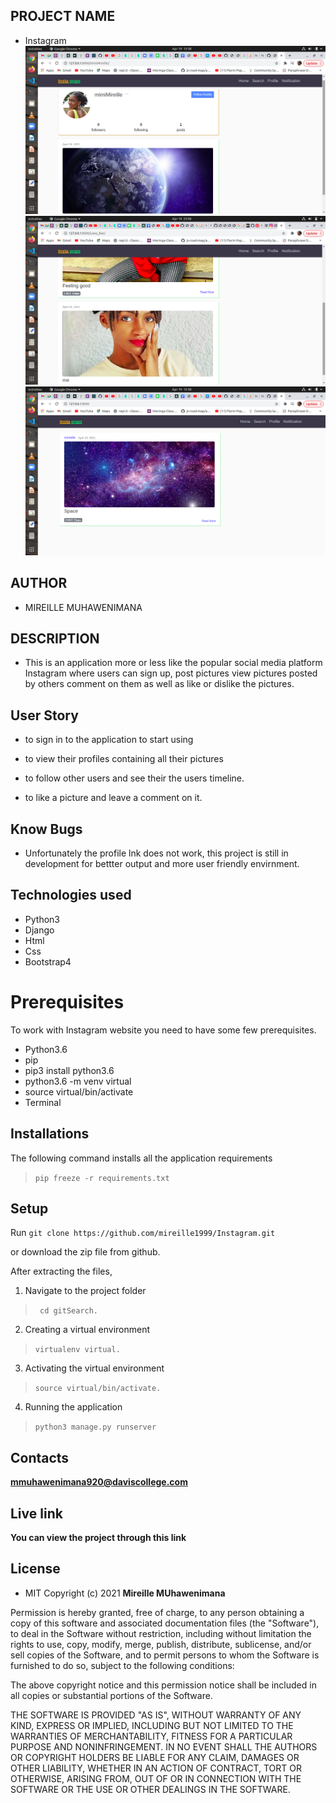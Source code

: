 ## PROJECT  NAME 
 - Instagram
![app](https://raw.githubusercontent.com/mireille1999/Instagram/main/blog/static/blog/img/Screenshot%20from%202021-04-19%2015-58-17.png)
![app](https://raw.githubusercontent.com/mireille1999/Instagram/main/blog/static/blog/img/Screenshot%20from%202021-04-19%2023-06-26.png)
![app](https://raw.githubusercontent.com/mireille1999/Instagram/main/blog/static/blog/img/Screenshot%20from%202021-04-19%2015-58-00.png)

## AUTHOR 
 - MIREILLE MUHAWENIMANA

 ## DESCRIPTION 
 - This is an application more or less like the popular social media platform Instagram where users can sign up, post pictures view pictures posted by others comment on them as well as like or dislike the pictures.



## User Story

- to sign in to the application to start using

- to view their profiles containing all their pictures
- to follow other users and see their the users timeline.
- to like a picture and leave a comment on it.

## Know Bugs

- Unfortunately the profile lnk does not work, this project is still in development for bettter output and more user friendly envirnment.

## Technologies used
* Python3
* Django
* Html
* Css
* Bootstrap4


# Prerequisites

To work with Instagram website you need to have some few prerequisites.

- Python3.6
- pip
- pip3 install python3.6
- python3.6 -m venv virtual
- source virtual/bin/activate
- Terminal

## Installations

The following command installs all the application requirements
>``pip freeze -r requirements.txt``

## Setup
Run 
``git clone https://github.com/mireille1999/Instagram.git``

or download the zip file from github.

After extracting the files, 

1. Navigate to the project folder
>`` cd gitSearch.`` 

2. Creating a virtual environment
>``virtualenv virtual.``

3. Activating the virtual environment
>``source virtual/bin/activate.``

4. Running the application
>``python3 manage.py runserver``



## Contacts 
**mmuhawenimana920@daviscollege.com**


## Live link 
**You can view the project through this link**



## License 
* MIT 
Copyright (c) 2021 **Mireille MUhawenimana**

Permission is hereby granted, free of charge, to any person obtaining a copy of this software and associated documentation files (the "Software"), to deal in the Software without restriction, including without limitation the rights to use, copy, modify, merge, publish, distribute, sublicense, and/or sell copies of the Software, and to permit persons to whom the Software is furnished to do so, subject to the following conditions:

The above copyright notice and this permission notice shall be included in all copies or substantial portions of the Software.

THE SOFTWARE IS PROVIDED "AS IS", WITHOUT WARRANTY OF ANY KIND, EXPRESS OR IMPLIED, INCLUDING BUT NOT LIMITED TO THE WARRANTIES OF MERCHANTABILITY, FITNESS FOR A PARTICULAR PURPOSE AND NONINFRINGEMENT. IN NO EVENT SHALL THE AUTHORS OR COPYRIGHT HOLDERS BE LIABLE FOR ANY CLAIM, DAMAGES OR OTHER LIABILITY, WHETHER IN AN ACTION OF CONTRACT, TORT OR OTHERWISE, ARISING FROM, OUT OF OR IN CONNECTION WITH THE SOFTWARE OR THE USE OR OTHER DEALINGS IN THE SOFTWARE.